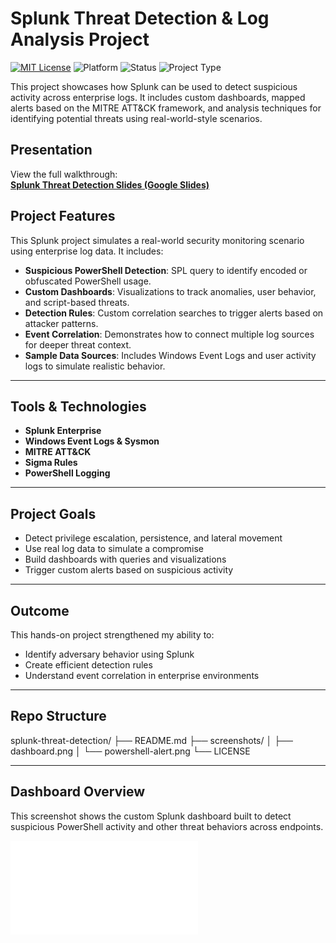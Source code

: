 #  Splunk Threat Detection & Log Analysis Project

[![MIT License](https://img.shields.io/badge/License-MIT-blue.svg)](LICENSE)
![Platform](https://img.shields.io/badge/Platform-Splunk-blueviolet)
![Status](https://img.shields.io/badge/Status-Completed-brightgreen)
![Project Type](https://img.shields.io/badge/Project-Threat--Detection-red)

This project showcases how Splunk can be used to detect suspicious activity across enterprise logs. It includes custom dashboards, mapped alerts based on the MITRE ATT&CK framework, and analysis techniques for identifying potential threats using real-world-style scenarios.

##  Presentation
View the full walkthrough:  
**[Splunk Threat Detection Slides (Google Slides)](https://docs.google.com/presentation/d/1MgRZ0GU5EhEWFDaDAdu7tRQI3nGlzzlW365Y1LsfOZI/edit?usp=sharing)**

##  Project Features

This Splunk project simulates a real-world security monitoring scenario using enterprise log data. It includes:

-  **Suspicious PowerShell Detection**: SPL query to identify encoded or obfuscated PowerShell usage.
-  **Custom Dashboards**: Visualizations to track anomalies, user behavior, and script-based threats.
-  **Detection Rules**: Custom correlation searches to trigger alerts based on attacker patterns.
-  **Event Correlation**: Demonstrates how to connect multiple log sources for deeper threat context.
-  **Sample Data Sources**: Includes Windows Event Logs and user activity logs to simulate realistic behavior.

---

## Tools & Technologies
- **Splunk Enterprise**
- **Windows Event Logs & Sysmon**
- **MITRE ATT&CK**
- **Sigma Rules**
- **PowerShell Logging**

---

## Project Goals
- Detect privilege escalation, persistence, and lateral movement
- Use real log data to simulate a compromise
- Build dashboards with queries and visualizations
- Trigger custom alerts based on suspicious activity

---

## Outcome
This hands-on project strengthened my ability to:

- Identify adversary behavior using Splunk  
- Create efficient detection rules  
- Understand event correlation in enterprise environments

---

## Repo Structure
splunk-threat-detection/
├── README.md
├── screenshots/
│   ├── dashboard.png
│   └── powershell-alert.png
└── LICENSE

---

##  Dashboard Overview

This screenshot shows the custom Splunk dashboard built to detect suspicious PowerShell activity and other threat behaviors across endpoints.

![Dashboard Overview](./dashboard-overview.png.pdf)





